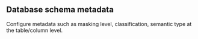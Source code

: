 ## Database schema metadata

Configure metadata such as masking level, classification, semantic type at the table/column level.
